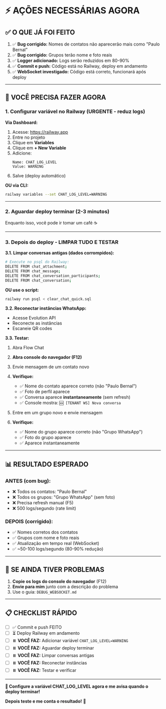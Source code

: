 # ⚡ AÇÕES NECESSÁRIAS AGORA

## ✅ O QUE JÁ FOI FEITO

1. ✅ **Bug corrigido:** Nomes de contatos não aparecerão mais como "Paulo Bernal"
2. ✅ **Bug corrigido:** Grupos terão nome e foto reais
3. ✅ **Logger adicionado:** Logs serão reduzidos em 80-90%
4. ✅ **Commit e push:** Código está no Railway, deploy em andamento
5. ✅ **WebSocket investigado:** Código está correto, funcionará após deploy

---

## 🎯 VOCÊ PRECISA FAZER AGORA

### **1. Configurar variável no Railway** (URGENTE - reduz logs)

**Via Dashboard:**
1. Acesse: https://railway.app  
2. Entre no projeto  
3. Clique em **Variables**  
4. Clique em **+ New Variable**  
5. Adicione:
   ```
   Name: CHAT_LOG_LEVEL
   Value: WARNING
   ```
6. Salve (deploy automático)

**OU via CLI:**
```bash
railway variables --set CHAT_LOG_LEVEL=WARNING
```

---

### **2. Aguardar deploy terminar** (2-3 minutos)

Enquanto isso, você pode ir tomar um café ☕

---

### **3. Depois do deploy - LIMPAR TUDO E TESTAR**

**3.1. Limpar conversas antigas (dados corrompidos):**

```bash
# Execute no psql do Railway:
DELETE FROM chat_attachment;
DELETE FROM chat_message;
DELETE FROM chat_conversation_participants;
DELETE FROM chat_conversation;
```

**OU use o script:**
```bash
railway run psql < clear_chat_quick.sql
```

**3.2. Reconectar instâncias WhatsApp:**
- Acesse Evolution API
- Reconecte as instâncias
- Escaneie QR codes

**3.3. Testar:**
1. Abra Flow Chat
2. **Abra console do navegador (F12)**
3. Envie mensagem de um contato novo
4. **Verifique:**
   - ✅ Nome do contato aparece correto (não "Paulo Bernal")
   - ✅ Foto de perfil aparece
   - ✅ Conversa aparece **instantaneamente** (sem refresh)
   - ✅ Console mostra: `🆕 [TENANT WS] Nova conversa`

5. Entre em um grupo novo e envie mensagem
6. **Verifique:**
   - ✅ Nome do grupo aparece correto (não "Grupo WhatsApp")
   - ✅ Foto do grupo aparece
   - ✅ Aparece instantaneamente

---

## 📊 RESULTADO ESPERADO

### **ANTES (com bug):**
- ❌ Todos os contatos: "Paulo Bernal"
- ❌ Todos os grupos: "Grupo WhatsApp" (sem foto)
- ❌ Precisa refresh manual (F5)
- ❌ 500 logs/segundo (rate limit)

### **DEPOIS (corrigido):**
- ✅ Nomes corretos dos contatos
- ✅ Grupos com nome e foto reais
- ✅ Atualização em tempo real (WebSocket)
- ✅ ~50-100 logs/segundo (80-90% redução)

---

## 🐛 SE AINDA TIVER PROBLEMAS

1. **Copie os logs do console do navegador** (F12)
2. **Envie para mim** junto com a descrição do problema
3. Use o guia: `DEBUG_WEBSOCKET.md`

---

## 📋 CHECKLIST RÁPIDO

- [ ] ✅ Commit e push FEITO
- [ ] ⏳ Deploy Railway em andamento
- [ ] ⏸️ **VOCÊ FAZ:** Adicionar variável `CHAT_LOG_LEVEL=WARNING`
- [ ] ⏸️ **VOCÊ FAZ:** Aguardar deploy terminar
- [ ] ⏸️ **VOCÊ FAZ:** Limpar conversas antigas
- [ ] ⏸️ **VOCÊ FAZ:** Reconectar instâncias
- [ ] ⏸️ **VOCÊ FAZ:** Testar e verificar

---

**🎯 Configure a variável CHAT_LOG_LEVEL agora e me avisa quando o deploy terminar!**

**Depois teste e me conta o resultado!** 🚀

